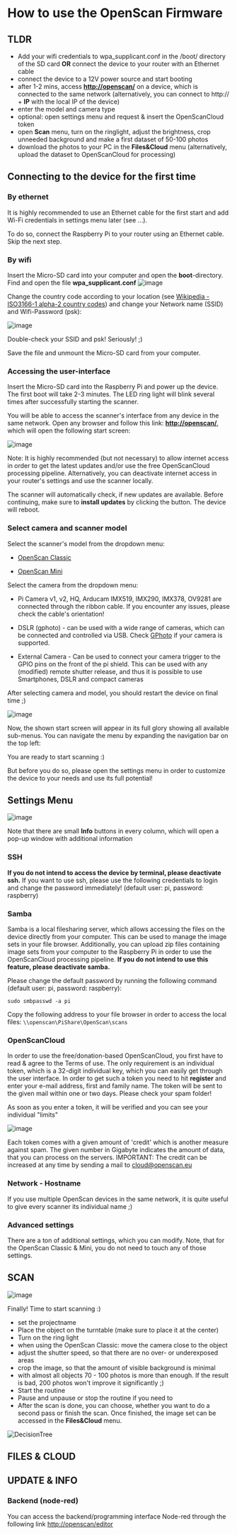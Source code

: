 
# How to use the OpenScan Firmware

## TLDR
* Add your wifi credentials to wpa_supplicant.conf in the /boot/ directory of the SD card **OR** connect the device to your router with an Ethernet cable
* connect the device to a 12V power source and start booting
* after 1-2 mins, access **[http://openscan/](http://openscan/)** on a device, which is connected to the same network (alternatively, you can connect to http:// + **IP** with the local IP of the device)
* enter the model and camera type 
* optional: open settings menu and request & insert the OpenScanCloud token
* open **Scan** menu, turn on the ringlight, adjust the brightness, crop unneeded background and make a first dataset of 50-100 photos
* download the photos to your PC in the **Files&Cloud** menu (alternatively, upload the dataset to OpenScanCloud for processing)

## Connecting to the device for the first time

### By ethernet
It is highly recommended to use an Ethernet cable for the first start and add Wi-Fi credentials in settings menu later (see ...). 

To do so, connect the Raspberry Pi to your router using an Ethernet cable. Skip the next step.

### By wifi
Insert the Micro-SD card into your computer and open the **boot**-directory. Find and open the file **wpa_supplicant.conf**
![image](https://user-images.githubusercontent.com/57842400/165316356-04fd9f0d-7526-4ac7-a9b0-6879b29f7310.png)

Change the country code according to your location (see [Wikipedia - ISO3166-1 alpha-2 country codes](https://en.wikipedia.org/wiki/ISO_3166-1_alpha-2)) and change your Network name (SSID) and Wifi-Password (psk):

![image](https://user-images.githubusercontent.com/57842400/165317238-07f2b4b3-e786-4285-8d69-65e918a44793.png)

Double-check your SSID and psk! 
Seriously! ;)

Save the file and unmount the Micro-SD card from your computer.

### Accessing the user-interface

Insert the Micro-SD card into the Raspberry Pi and power up the device. The first boot will take 2-3 minutes. The LED ring light will blink several times after successfully starting the scanner.

You will be able to access the scanner's interface from any device in the same network. Open any browser and follow this link: **[http://openscan/](http://openscan/)**, which will open the following start screen: 

![image](https://user-images.githubusercontent.com/57842400/165322638-bb3b2524-70f1-4a66-9d7f-aeb60535760f.png)

Note: It is highly recommended (but not necessary) to allow internet access in order to get the latest updates and/or use the free OpenScanCloud processing pipeline. Alternatively, you can deactivate internet access in your router's settings and use the scanner locally. 

The scanner will automatically check, if new updates are available. Before continuing, make sure to **install updates** by clicking the button. The device will reboot.

### Select camera and scanner model

Select the scanner's model from the dropdown menu:

- [OpenScan Classic](https://en.openscan.eu/openscan-classic)

- [OpenScan Mini](https://en.openscan.eu/openscan-mini)

Select the camera from the dropdown menu:

- Pi Camera v1, v2, HQ, Arducam IMX519, IMX290, IMX378, OV9281 are connected through the ribbon cable. If you encounter any issues, please check the cable's orientation!

- DSLR (gphoto) - can be used with a wide range of cameras, which can be connected and controlled via USB. Check [GPhoto](http://www.gphoto.org/proj/libgphoto2/support.php) if your camera is supported.

- External Camera - Can be used to connect your camera trigger to the GPIO pins on the front of the pi shield. This can be used with any (modified) remote shutter release, and thus it is possible to use Smartphones, DSLR and compact cameras

After selecting camera and model, you should restart the device on final time ;)


![image](https://user-images.githubusercontent.com/57842400/165325652-c8b6da72-5322-4a2b-a5d2-dcd8beaac39e.png)

Now, the shown start screen will appear in its full glory showing all available sub-menus. You can navigate the menu by expanding the navigation bar on the top left:

You are ready to start scanning :)

But before you do so, please open the settings menu in order to customize the device to your needs and use its full potential!

## Settings Menu

![image](https://user-images.githubusercontent.com/57842400/165332037-27323913-a45e-40cc-9d10-f277fd25489c.png)

Note that there are small **Info** buttons in every column, which will open a pop-up window with additional information

### SSH
**If you do not intend to access the device by terminal, please deactivate ssh.**
If you want to use ssh, please use the following credentials to login and change the password immediately! (default user: pi, password: raspberry)

### Samba
Samba is a local filesharing server, which allows accessing the files on the device directly from your computer. This can be used to manage the image sets in your file browser. Additionally, you can upload zip files containing image sets from your computer to the Raspberry Pi in order to use the OpenScanCloud processing pipeline. **If you do not intend to use this feature, please deactivate samba.**

Please change the default password by running the following command (default user: pi, password: raspberry): 

```sudo smbpasswd -a pi```

Copy the following address to your file browser in order to access the local files: ```\\openscan\PiShare\OpenScan\scans```

### OpenScanCloud
In order to use the free/donation-based OpenScanCloud, you first have to read & agree to the Terms of use. The only requirement is an individual token, which is a 32-digit individual key, which you can easily get through the user interface. In order to get such a token you need to hit **register** and enter your e-mail address, first and family name. The token will be sent to the given mail within one or two days. Please check your spam folder!

As soon as you enter a token, it will be verified and you can see your individual "limits"

![image](https://user-images.githubusercontent.com/57842400/165333684-83cccd65-15a2-4e87-85e0-a314714d97d8.png)

Each token comes with a given amount of 'credit' which is another measure against spam. The given number in Gigabyte indicates the amount of data, that you can process on the servers. IMPORTANT: The credit can be increased at any time by sending a mail to cloud@openscan.eu

### Network - Hostname
If you use multiple OpenScan devices in the same network, it is quite useful to give every scanner its individual name ;)

### Advanced settings
There are a ton of additional settings, which you can modify. Note, that for the OpenScan Classic & Mini, you do not need to touch any of those settings.

## SCAN

![image](https://user-images.githubusercontent.com/57842400/165336866-0aac79ff-6b4f-41d8-87fd-ed793c3f9f02.png)

Finally! Time to start scanning :)

- set the projectname
- Place the object on the turntable (make sure to place it at the center)
- Turn on the ring light
- when using the OpenScan Classic: move the camera close to the object
- adjust the shutter speed, so that there are no over- or underexposed areas
- crop the image, so that the amount of visible background is minimal
- with almost all objects 70 - 100 photos is more than enough. If the result is bad, 200 photos won't improve it significantly ;)
- Start the routine
- Pause and unpause or stop the routine if you need to
- After the scan is done, you can choose, whether you want to do a second pass or finish the scan. Once finished, the image set can be accessed in the **Files&Cloud** menu.

![DecisionTree](https://user-images.githubusercontent.com/57842400/165338465-a8296dba-f05b-4db1-908f-e1f7d921e373.png)



## FILES & CLOUD
## UPDATE & INFO

### Backend (node-red)
You can access the backend/programming interface Node-red through the following link [http://openscan/editor](http://openscan/editor)

